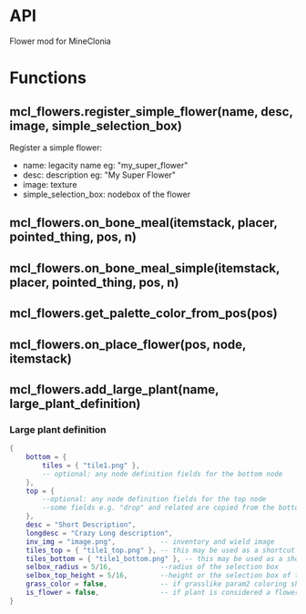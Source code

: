 # API

Flower mod for MineClonia

# Functions

## mcl_flowers.register_simple_flower(name, desc, image, simple_selection_box)

Register a simple flower:

* name: legacity name eg: "my_super_flower"
* desc: description eg: "My Super Flower"
* image: texture
* simple_selection_box: nodebox of the flower

## mcl_flowers.on_bone_meal(itemstack, placer, pointed_thing, pos, n)

## mcl_flowers.on_bone_meal_simple(itemstack, placer, pointed_thing, pos, n)

## mcl_flowers.get_palette_color_from_pos(pos)

## mcl_flowers.on_place_flower(pos, node, itemstack)

## mcl_flowers.add_large_plant(name, large_plant_definition)

### Large plant definition
```lua
{
	bottom = {
		tiles = { "tile1.png" },
		-- optional: any node definition fields for the bottom node
	},
	top = {
		--optional: any node definition fields for the top node
		--some fields e.g. "drop" and related are copied from the bottom node if not specified explicitly
	},
	desc = "Short Description",
	longdesc = "Crazy Long description",
	inv_img = "image.png",           -- inventory and wield image
	tiles_top = { "tile1_top.png" }, -- this may be used as a shortcut for top = { tiles = { "tile1_top.png" }},
	tiles_bottom = { "tile1_bottom.png" }, -- this may be used as a shortcut for bottom = { tiles = { "tile1_bottom.png" }},
	selbox_radius = 5/16,            --radius of the selection box
	selbox_top_height = 5/16,        --height or the selection box of the top part
	grass_color = false,             -- if grasslike param2 coloring should be used for this plant
	is_flower = false,               -- if plant is considered a flower
}
```
